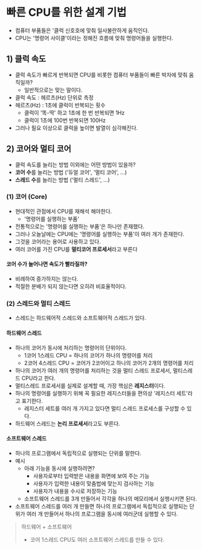 # 빠른 CPU를 위한 설계 기법
- 컴퓨터 부품들은 '클럭 신호호에 맞춰 일사불란하게 움직인다.
- CPU는 '명령어 사이클'이라는 정해진 흐름에 맞춰 명령어들을 실행한다.

## 1) 클럭 속도
- 클럭 속도가 빠르게 반복되면 CPU를 비롯한 컴퓨터 부품들이 빠른 박자에 맞춰 움직일까?
	- 일반적으로는 맞는 말이다.
- 클럭 속도 : 헤르츠(Hz) 단위로 측정
- 헤르츠(Hz) : 1초에 클럭이 반복되는 횟수
	- 클럭이 '똑-딱' 하고 1초에 한 번 반복되면 1Hz
	- 클럭이 1초에 100번 반복되면 100Hz
- 그러나 필요 이상으로 클럭을 높이면 발열이 심각해진다.

## 2) 코어와 멀티 코어
- 클럭 속도를 늘리는 방법 이외에는 어떤 방법이 있을까?
- **코어 수**를 늘리는 방법 ('듀얼 코어', '멀티 코어', ...)
- **스레드 수**를 늘리는 방법 ('멀티 스레드', ...)

### (1) 코어 (Core)
- 현대적인 관점에서 CPU를 재해석 해야한다.
	- '명령어를 실행하는 부품'
- 전통적으로는 '명령어를 실행하는 부품'은 하나만 존재했다.
- 그러나 오늘날에는 CPU에는 '명령어를 실행하는 부품'이 여러 개가 존재한다.
- 그것을 코어라는 용어로 사용하고 있다.
- 여러 코어를 가진 CPU를 **멀티코어 프로세서**라고 부른다

#### 코어 수가 늘어나면 속도가 빨라질까?
- 비례하여 증가하지는 않는다.
- 적절한 분배가 되지 않는다면 오히려 비효율적이다.

### (2) 스레드와 멀티 스레드
- 스레드는 하드웨어적 스레드와 소프트웨어적 스레드가 있다.

#### 하드웨어 스레드
- 하나의 코어가 동시에 처리하는 명령어의 단위이다.
	- 1코어 1스레드 CPU = 하나의 코어가 하나의 명령어를 처리
	- 2코어 4스레드 CPU = 코어가 2코어이고 하나의 코어가 2개의 명령어를 처리
- 하나의 코어가 여러 개의 명령어를 처리하는 것을 멀티 스레드 프로세서, 멀티스레드 CPU라고 한다.
- 멀티스레드 프로세서를 실제로 설계할 때, 가장 핵심은 **레지스터**이다.
- 하나의 명령어를 실행하기 위해 꼭 필요한 레지스터들을 편의상 '레지스터 세트'라고 표기한다.
	- 레지스터 세트를 여러 개 가지고 있다면 멀티 스레드 프로세스를 구성할 수 있다.
- 하드웨어 스레드는 **논리 프로세서**라고도 부른다.

#### 소프트웨어 스레드
- 하나의 프로그램에서 독립적으로 실행되는 단위를 말한다.
- 예시
	- 아래 기능을 동시에 실행하려면?
		- 사용자로부터 입력받은 내용을 화면에 보여 주는 기능
		- 사용자가 입력한 내용이 맞춤법에 맞는지 검사하는 기능
		- 사용자가 내용을 수시로 저장하는 기능
	- 소프트웨어 스레드를 3개 만들어서 각각을 하나의 메모리에서 실행시키면 된다.
- 소프트웨어 스레드를 여러 개 만들면 하나의 프로그램에서 독립적으로 실행되는 단위가 여러 개 만들어서 하나의 프로그램을 동시에 여러군데 실행할 수 있다.

> 하드웨어 + 소프트웨어
> - 코어 1스레드 CPU도 여러 소프트웨어 스레드를 만들 수 있다.